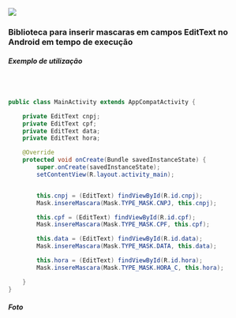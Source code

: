 
[![](https://jitpack.io/v/Alexandreoliveira/MaskEditAndroid.svg)](https://jitpack.io/#Alexandreoliveira/MaskEditAndroid)

### Biblioteca para inserir mascaras em campos EditText no Android em tempo de execução



##### Exemplo de utilização

<br/>

``` JAVA

public class MainActivity extends AppCompatActivity {

    private EditText cnpj;
    private EditText cpf;
    private EditText data;
    private EditText hora;

    @Override
    protected void onCreate(Bundle savedInstanceState) {
        super.onCreate(savedInstanceState);
        setContentView(R.layout.activity_main);


        this.cnpj = (EditText) findViewById(R.id.cnpj);
        Mask.insereMascara(Mask.TYPE_MASK.CNPJ, this.cnpj);

        this.cpf = (EditText) findViewById(R.id.cpf);
        Mask.insereMascara(Mask.TYPE_MASK.CPF, this.cpf);

        this.data = (EditText) findViewById(R.id.data);
        Mask.insereMascara(Mask.TYPE_MASK.DATA, this.data);

        this.hora = (EditText) findViewById(R.id.hora);
        Mask.insereMascara(Mask.TYPE_MASK.HORA_C, this.hora);

    }
}

```

##### Foto



